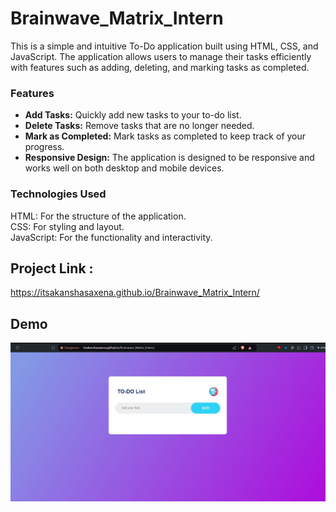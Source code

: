 # Brainwave_Matrix_Intern

This is a simple and intuitive To-Do application built using HTML, CSS, and JavaScript. The application allows users to manage their tasks efficiently with features such as adding, deleting, and marking tasks as completed.

### Features

- **Add Tasks:** Quickly add new tasks to your to-do list.<br>
- **Delete Tasks:** Remove tasks that are no longer needed.<br>
- **Mark as Completed:** Mark tasks as completed to keep track of your progress.<br>
- **Responsive Design:** The application is designed to be responsive and works well on both desktop and mobile devices.

### Technologies Used
HTML: For the structure of the application.<br>
CSS: For styling and layout.<br>
JavaScript: For the functionality and interactivity.

## Project Link : 

https://itsakanshasaxena.github.io/Brainwave_Matrix_Intern/

## Demo
![screenshot](/Todo.gif)




